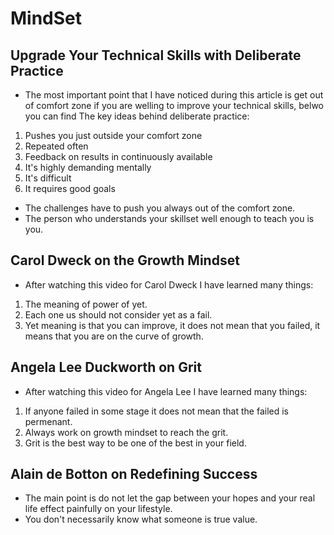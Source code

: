 # MindSet
## Upgrade Your Technical Skills with Deliberate Practice
- The most important point that I have noticed during this article is get out of comfort zone if you are welling to improve your technical skills, belwo you can find The key ideas behind deliberate practice:

1. Pushes you just outside your comfort zone
2. Repeated often
3. Feedback on results in continuously available
4. It's highly demanding mentally
5. It's difficult
6. It requires good goals

- The challenges have to push you always out of the comfort zone.
- The person who understands your skillset well enough to teach you is you.
 
 ## Carol Dweck on the Growth Mindset
 - After watching this video for Carol Dweck I have learned many things:
1. The meaning of power of yet.
2. Each one us should not consider yet as a fail.
3. Yet meaning is that you can improve, it does not mean that you failed, it means that you are on the curve of growth.


## Angela Lee Duckworth on Grit
- After watching this video for Angela Lee I have learned many things:
1. If anyone failed in some stage it does not mean that the failed is permenant.
2. Always work on growth mindset to reach the grit.
3. Grit is the best way to be one of the best in your field.

## Alain de Botton on Redefining Success

- The main point is do not let the gap between your hopes and your real life effect painfully on your lifestyle.
- You don't necessarily know what someone is true value.
